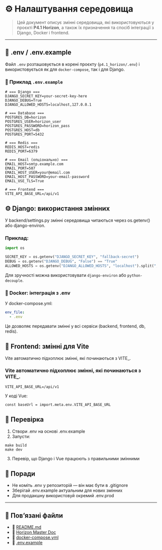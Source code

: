 # ⚙️ Налаштування середовища

> Цей документ описує змінні середовища, які використовуються у проєкті **P4.1 Horizon**, а також їх призначення та спосіб інтеграції з Django, Docker і frontend.

---

## 📄 .env / .env.example

Файл `.env` розташовується в корені проєкту (`p4.1_horizon/.env`) і використовується як для `docker-compose`, так і для Django.

### 🔐 Приклад `.env.example`

```dotenv
# === Django ===
DJANGO_SECRET_KEY=your-secret-key-here
DJANGO_DEBUG=True
DJANGO_ALLOWED_HOSTS=localhost,127.0.0.1

# === Database ===
POSTGRES_DB=horizon
POSTGRES_USER=horizon_user
POSTGRES_PASSWORD=horizon_pass
POSTGRES_HOST=db
POSTGRES_PORT=5432

# === Redis ===
REDIS_HOST=redis
REDIS_PORT=6379

# === Email (опціонально) ===
EMAIL_HOST=smtp.example.com
EMAIL_PORT=587
EMAIL_HOST_USER=your@email.com
EMAIL_HOST_PASSWORD=your-email-password
EMAIL_USE_TLS=True

# === Frontend ===
VITE_API_BASE_URL=/api/v1
```

## ⚙️ Django: використання змінних

У backend/settings.py змінні середовища читаються через os.getenv() або django-environ.

### Приклад:

```python
import os

SECRET_KEY = os.getenv("DJANGO_SECRET_KEY", "fallback-secret")
DEBUG = os.getenv("DJANGO_DEBUG", "False") == "True"
ALLOWED_HOSTS = os.getenv("DJANGO_ALLOWED_HOSTS", "localhost").split(",")
```

Для зручності можна використовувати ```django-environ``` або ```python-decouple```.

### 🐳 Docker: інтеграція з .env

У docker-compose.yml:

```yaml
env_file:
  - .env
```

Це дозволяє передавати змінні у всі сервіси (backend, frontend, db, redis).

## 🎨 Frontend: змінні для Vite

Vite автоматично підхоплює змінні, які починаються з VITE_.

### Vite автоматично підхоплює змінні, які починаються з VITE_.

```dotenv
VITE_API_BASE_URL=/api/v1
```

У коді Vue:

```pycon
const baseUrl = import.meta.env.VITE_API_BASE_URL
```

## 🧪 Перевірка
1. Створи .env на основі .env.example
2. Запусти:
```shell
make build
make dev
```
3. Перевір, що Django і Vue працюють з правильними змінними

## 📌 Поради
- Не коміть .env у репозиторій — він має бути в .gitignore
- Зберігай .env.example актуальним для нових змінних
- Для продакшну використовуй окремий .env.prod

---

## 📎 Пов’язані файли

- 📄 [README.md](../README.md)
- 📘 [Horizon Master Doc](horizon.md)
- 🐳 [docker-compose.yml](../docker-compose.yml)
- 🧾 [.env.example](../.env.example)
